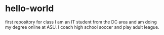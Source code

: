 # hello-world
first repository for class
I am an IT student from the DC area and am doing my degree online at ASU. I coach high school soccer and play adult league.
